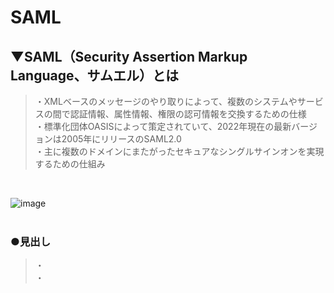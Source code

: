 # SAML

## ▼SAML（Security Assertion Markup Language、サムエル）とは
>・XMLベースのメッセージのやり取りによって、複数のシステムやサービスの間で認証情報、属性情報、権限の認可情報を交換するための仕様<br>
>・標準化団体OASISによって策定されていて、2022年現在の最新バージョンは2005年にリリースのSAML2.0<br>
>・主に複数のドメインにまたがったセキュアなシングルサインオンを実現するための仕組み<br>
<br>

![image](https://user-images.githubusercontent.com/81621944/235272348-d8259500-b761-4609-acfd-2ed2017aa8d3.png)<br>
<br>

### ●見出し
>・<br>
>・<br>
<br>
